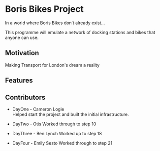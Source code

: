 # Boris Bikes Project
In a world where Boris Bikes don’t already exist…

This programme will emulate a network of docking stations and bikes that anyone can use.

## Motivation
Making Transport for London's dream a reality

## Features


## Contributors
 - DayOne - Cameron Logie   
 Helped start the project and built the initial infrastructure.

- DayTwo - Otis 
Worked through to step 10

- DayThree - Ben Lynch
Worked up to step 18 

- DayFour - Emily Sesto
Worked through to step 21



